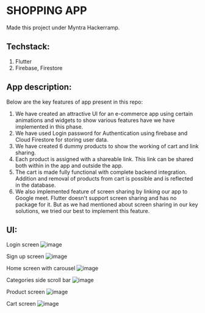 # SHOPPING APP

Made this project under Myntra Hackerramp.

## Techstack:
1. Flutter
2. Firebase, Firestore

## App description:
 Below are the key features of app present in this repo:
1) We have created an attractive UI for an e-commerce app using certain animations and widgets to show various features have we have implemented in this phase.
2) We have used Login password for Authentication using firebase and Cloud Firestore for storing user data.
3) We have created 6 dummy products to show the working of cart and link sharing.
4) Each product is assigned with a shareable link. This link can be shared both within in the app and outside the app.
5) The cart is made fully functional with complete backend integration. Addition and removal of products from cart is possible and is reflected in the database.
6) We also implemented feature of screen sharing by linking our app to Google meet. Flutter doesn't support screen sharing and has no package for it. But as we had mentioned about screen sharing in our key solutions, we tried our best to implement this feature. 

## UI:
Login screen
![image](https://user-images.githubusercontent.com/64389165/118794829-9697f880-b8b7-11eb-84b9-d8d9f8e527ac.png)

Sign up screen
![image](https://user-images.githubusercontent.com/64389165/118795011-c7782d80-b8b7-11eb-8225-abdd4cbadff5.png)

Home screen with carousel
![image](https://user-images.githubusercontent.com/64389165/118795063-d3fc8600-b8b7-11eb-9041-831726be9a45.png)

Categories side scroll bar
![image](https://user-images.githubusercontent.com/64389165/118795295-12924080-b8b8-11eb-8bd6-5655fb7a1632.png)

Product screen
![image](https://user-images.githubusercontent.com/64389165/118795361-20e05c80-b8b8-11eb-8c0e-f0a14898eba9.png)

Cart screen
![image](https://user-images.githubusercontent.com/64389165/118795417-2f2e7880-b8b8-11eb-9266-2eaf1e77246a.png)











